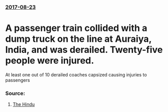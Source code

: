 ### [2017-08-23](/news/2017/08/23/index.md)

# A passenger train collided with a dump truck on the line at Auraiya, India, and was derailed. Twenty-five people were injured. 

At least one out of 10 derailed coaches capsized causing injuries to passengers


### Source:

1. [The Hindu](http://www.thehindu.com/news/national/other-states/kaifiyat-express-derails-in-auraiya-district-of-up-50-injured/article19543823.ece)
